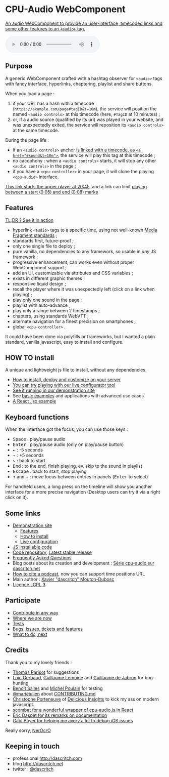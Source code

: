 CPU-Audio WebComponent
======================

[An audio WebComponent to provide an user-interface, timecoded links and some other features to an `<audio>` tag.](https://dascritch.github.io/cpu-audio/)

<!-- calling the webcomponent -->
<cpu-audio 
    title="Au carnaval avec Samba Résille (2003)"
    poster="https://dascritch.net/vrac/.blog2/entendu/.1404-SambaResille_m.jpg"
    canonical="https://dascritch.net/post/2014/04/08/Au-Carnaval-avec-Samba-R%C3%A9sille"
    waveform="./tests-assets/waveform-sambaresille.png"
    twitter="@dascritch"
    >
    <audio controls id="sound">
        <source src="https://dascritch.net/vrac/sonores/podcast/1404-SambaResille2003.mp3" type="audio/mpeg">
    </audio>
    <!-- {% include no_component_message.html %} -->
</cpu-audio>


Purpose
-------

A generic WebComponent crafted with a hashtag observer for `<audio>` tags with fancy interface, hyperlinks, chaptering, playlist and share buttons.

When you load a page :

1. if your URL has a hash with a timecode (`https://example.com/page#tagID&t=10m`), the service will position the named `<audio controls>` at this timecode (here, `#TagID` at 10 minutes) ;
2. or, if a audio source (qualified by its url) was played in your website, and was unexpectedly exited, the service will reposition its `<audio controls>` at the same timecode.

During the page life :

* if an `<audio controls>` anchor <a href="https://dascritch.github.io/cpu-audio/#sound&t=10m">is linked with a timecode, as `<a href="#sound&t=10m">`</a>, the service will play this tag at this timecode ;
* no cacophony : when a `<audio controls>` starts, it will stop any other `<audio controls>` in the page ;
* if you have a `<cpu-controller>` in your page, it will clone the playing `<cpu-audio>` interface.

<a href="https://dascritch.github.io/cpu-audio/#sound&t=20m45s">This link starts the upper player at 20:45</a>, and a link can limit <a href="https://dascritch.github.io/cpu-audio/#sound&t=5s,7s">playing between a start (0:05) and end (0:08) marks</a>


Features
---------

[TL;DR ? See it in action](https://dascritch.github.io/cpu-audio/FEATURES)

* hyperlink `<audio>` tags to a specific time, using not well-known [Media Fragment standards](https://www.w3.org/TR/media-frags/) ;
* standards first, future-proof ;
* only one single file to deploy ;
* pure vanilla, no dependencies to any framework, so usable in *any* JS framework ;
* progressive enhancement, can works even without proper WebComponent support ;
* add an UI, customizable via attributes and CSS variables ;
* exists in different graphic themes ;
* responsive liquid design ;
* recall the player where it was unexpectedly left (click on a link when playing) ;
* play only one sound in the page ;
* playlist with auto-advance ;
* play only a range between 2 timestamps ;
* chapters, using standards WebVTT ;
* alternate navigation for a finest precision on smartphones ;
* global `<cpu-controller>` .

It could have been done via polyfills or frameworks, but I wanted a plain standard, vanilla javascript, easy to install and configure.


HOW TO install
--------------

A unique and lightweight js file to install, without any dependencies.

* [How to install, deploy and customize on your server](https://github.com/dascritch/cpu-audio/blob/master/INSTALL.md)
* [You can try playing with our live configurator tool](https://dascritch.github.io/cpu-audio/applications/live_config.html)
* [See it running in our demonstration site](https://dascritch.github.io/cpu-audio/)
* See [basic examples](https://dascritch.github.io/cpu-audio/examples.html) and applications with advanced use cases
* [A React .jsx example](https://github.com/dascritch/cpu-audio/blob/master/examples/Call_from_React.jsx)


Keyboard functions
------------------

When the interface got the focus, you can use those keys :

* <kbd>Space</kbd> : play/pause audio
* <kbd>Enter</kbd> : play/pause audio (only on play/pause button)
* <kbd>←</kbd> : -5 seconds
* <kbd>→</kbd> : +5 seconds
* <kbd>↖</kbd> : back to start
* <kbd>End</kbd> : to the end, finish playing, ev. skip to the sound in playlist
* <kbd>Escape</kbd> : back to start, stop playing
* <kbd>↑</kbd> and <kbd>↓</kbd> : move focus between entries in panels (<kbd>Enter</kbd> to select)

For handheld users, a long press on the timeline will show you another interface for a more precise navigation (Desktop users can try it via a right click on it).


Some links
----------

* [Demonstration site](https://dascritch.github.io/cpu-audio/)
    * [Features](https://dascritch.github.io/cpu-audio/FEATURES)
    * [How to install](https://github.com/dascritch/cpu-audio/blob/master/INSTALL.md)
    * [Live configuration](https://dascritch.github.io/cpu-audio/applications/live_config.html)
* [JS installable code](https://github.com/dascritch/cpu-audio/blob/master/build/cpu-audio.js) 
* [Code repository](https://github.com/dascritch/cpu-audio/), [Latest stable release](https://github.com/dascritch/cpu-audio/releases/latest)
* [Frequently Asked Questions](https://github.com/dascritch/cpu-audio/blob/master/FAQ.md)
* Blog posts about its creation and development : [Série cpu-audio sur dascritch.net](https://dascritch.net/serie/cpu-audio)
* [How to cite a podcast](https://www.buzzsprout.com/blog/cite-podcast), now you can support time positions URL
* Main author : [Xavier "dascritch" Mouton-Dubosc](http://dascritch.com)
* [Licence LGPL 3](https://github.com/dascritch/cpu-audio/blob/master/LICENSE.md)


Participate
-----------

* [Contribute in any way](https://github.com/dascritch/cpu-audio/blob/master/CONTRIBUTING.md)
* [Where we are now](https://github.com/dascritch/cpu-audio/blob/master/RELEASE.md)
* [Tests](tests/tests-minimal.html)
* [Bugs, issues, tickets and features](https://github.com/dascritch/cpu-audio/issues)
* [What to do, next](https://github.com/dascritch/cpu-audio/blob/master/TODO.md)


Credits
-------

Thank you to my lovely friends :
* [Thomas Parisot](https://oncletom.io/) for suggestions
* [Loïc Gerbaud](https://github.com/chibani), [Guillaume Lemoine](https://www.linkedin.com/in/glguillaumelemoine/) and [Guillaume de Jabrun](https://github.com/Wykks) for bug-hunting
* [Benoît Salles](https://twitter.com/infestedgrunt) and [Michel Poulain](https://twitter.com/MichelPoulain) for testing
* [@mariejulien](https://twitter.com/mariejulien/status/1047827583126183937) about [CONTRIBUTING.md](https://github.com/dascritch/cpu-audio/blob/master/CONTRIBUTING.md)
* [Christophe Porteneuve](https://github.com/tdd) of [Delicious Insights](http://delicious-insights.com/) to kick my ass on modern javascript.
* [scombat for a wonderful wrapper of cpu-audio.js in React](https://github.com/scombat/react-cpu-audio)
* [Éric Daspet for its remarks on documentation](https://github.com/edas)
* [Gabi Boyer for helping me avery a lot to debug iOS issues](https://twitter.com/GabiBoyer)

Really sorry, [NerOcrO](https://github.com/NerOcrO)


Keeping in touch
----------------

* professional <http://dascritch.com>
* blog <http://dascritch.net>
* twitter : [@dascritch](https://twitter.com/dascritch)

<!-- {% include footer.html %} -->

